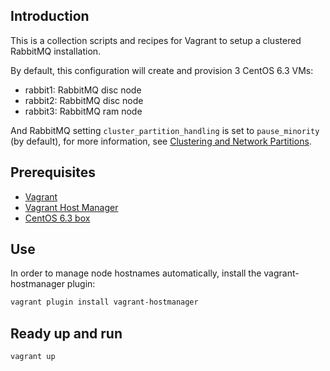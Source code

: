 ## Introduction

This is a collection scripts and recipes for Vagrant to setup a clustered RabbitMQ
installation.

By default, this configuration will create and provision 3 CentOS 6.3 VMs:

- rabbit1: RabbitMQ disc node
- rabbit2: RabbitMQ disc node
- rabbit3: RabbitMQ ram node

And RabbitMQ setting `cluster_partition_handling` is set to `pause_minority`
(by default), for more information, see [Clustering and Network Partitions](https://www.rabbitmq.com/partitions.html).

## Prerequisites

- [Vagrant](http://vagrantup.com)
- [Vagrant Host Manager](https://github.com/smdahlen/vagrant-hostmanager)
- [CentOS 6.3 box](https://s3.amazonaws.com/itmat-public/centos-6.3-chef-10.14.2.box)

## Use

In order to manage node hostnames automatically, install the vagrant-hostmanager plugin:

``` bash
vagrant plugin install vagrant-hostmanager
```


## Ready up and run

``` bash
vagrant up
```
